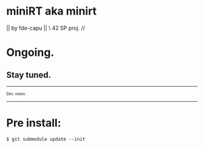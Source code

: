 miniRT aka minirt
=================
|| by fde-capu ||
\\ 42 SP proj. //

# Ongoing.
## Stay tuned.

---
<sub><sup>
Dev. notes:
</sup></sub>
___

# Pre install:
`$ git submodule update --init`
